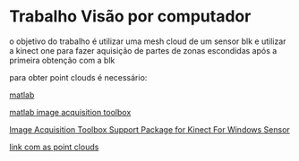 # Trabalho Visão por computador 


o objetivo do trabalho é utilizar uma mesh cloud de um sensor blk e utilizar a kinect one para 
fazer aquisição de partes de zonas escondidas após a primeira obtenção com a blk

para obter point clouds é necessário:

[matlab](https://www.mathworks.com/)  
     
[matlab image acquisition toolbox](https://www.mathworks.com/products/image-acquisition.html) 

[ Image Acquisition Toolbox Support Package for Kinect For Windows Sensor](https://www.mathworks.com/matlabcentral/fileexchange/40445-image-acquisition-toolbox-support-package-for-kinect-for-windows-sensor)


[link com as  point clouds](https://drive.google.com/drive/folders/1LW3ZHW-DPgnBjsn0B4yUrr8LDyV7isXS?usp=share_link)

